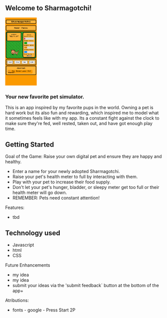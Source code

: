 ## Welcome to Sharmagotchi!
<img float="left" width="20%" src="./assets/app-screenshot.png">

### Your new favorite pet simulator. 

This is an app inspired by my favorite pups in the world. Owning a pet is hard work but its also fun and rewarding, which inspired me to model what it sometimes feels like with my app. Its a constant fight against the clock to make sure they're fed, well rested, taken out, and have got enough play time. 


## Getting Started 

Goal of the Game: Raise your own digital pet and ensure they are happy and healthy. 
  
  - Enter a name for your newly adopted Sharmagotchi.
  - Raise your pet's health meter to full by interacting with them.
  - Play with your pet to increase their food supply.
  - Don't let your pet's hunger, bladder, or sleepy meter get too full or their health meter will go down.
  - REMEMBER: Pets need constant attention!

Features: 
* tbd

## Technology used

* Javascript
* html
* CSS

Future Enhancements 
- my idea
- my idea
- submit your ideas via the 'submit feedback` button at the bottom of the app+

Atributions: 
* fonts - google - Press Start 2P 